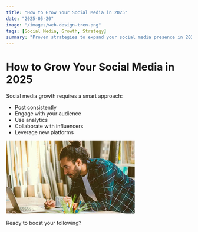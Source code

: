 ```yaml
---
title: "How to Grow Your Social Media in 2025"
date: "2025-05-20"
image: "/images/web-design-tren.png"
tags: [Social Media, Growth, Strategy]
summary: "Proven strategies to expand your social media presence in 2025."
---
```


# How to Grow Your Social Media in 2025

Social media growth requires a smart approach:

- Post consistently
- Engage with your audience
- Use analytics
- Collaborate with influencers
- Leverage new platforms

![Social Media Growth](/images/web-design-tren.png)

Ready to boost your following? 